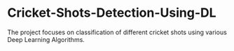 # Cricket-Shots-Detection-Using-DL
The project focuses on classification of different cricket shots using various Deep Learning Algorithms.
